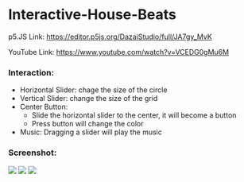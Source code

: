 # Interactive-House-Beats
p5.JS Link: https://editor.p5js.org/DazaiStudio/full/JA7gy_MvK 

YouTube Link: https://www.youtube.com/watch?v=VCEDG0gMu6M

### Interaction: 
* Horizontal Slider: chage the size of the circle
* Vertical Slider: change the size of the grid
* Center Button:
  * Slide the horizontal slider to the center, it will become a button
  * Press button will change the color
* Music: Dragging a slider will play the music

### Screenshot: 
![](https://github.com/2024-Creative-Coding-DZ/Interactive-House-Beats/blob/main/R.png)
![](https://github.com/2024-Creative-Coding-DZ/Interactive-House-Beats/blob/main/G.png)
![](https://github.com/2024-Creative-Coding-DZ/Interactive-House-Beats/blob/main/B.png)
